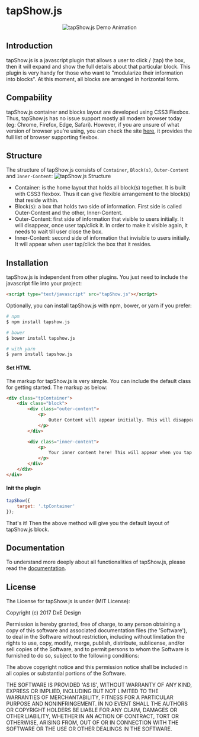 # tapShow.js
<p align="center">
<img src="http://dxe-design.com/tapShow.js/img/tapShow-demo.gif" alt="tapShow.js Demo Animation" />
</p>

## Introduction
tapShow.js is a javascript plugin that allows a user to click / (tap) the box, then it will expand and show the full details about that particular block. This plugin is very handy for those who want to "modularize their information into blocks". At this moment, all blocks are arranged in horizontal form.

## Compability
tapShow.js container and blocks layout are developed using CSS3 Flexbox. Thus, tapShow.js has no issue support mostly all modern browser today (eg: Chrome, Firefox, Edge, Safari). However, if you are unsure of what version of browser you're using, you can check the site [here](https://caniuse.com/#search=flexbox), it provides the full list of browser supporting flexbox.

## Structure
The structure of tapShow.js consists of `Container`, `Block(s)`, `Outer-Content` and `Inner-Content`:
![tapShow.js Structure](http://dxe-design.com/tapShow.js/img/structure_tapshow_js.png)

- Container: is the home layout that holds all block(s) together. It is built with CSS3 flexbox. Thus it can give flexible arrangement to the block(s) that reside within.
- Block(s): a box that holds two side of information. First side is called Outer-Content and the other, Inner-Content.
- Outer-Content: first side of information that visible to users initially. It will disappear, once user tap/click it. In order to make it visible again, it needs to wait till user close the box.
- Inner-Content: second side of information that invisible to users initially. It will appear when user tap/click the box that it resides.

## Installation
tapShow.js is independent from other plugins. You just need to include the javascript file into your project:

```html
<script type="text/javascript" src="tapShow.js"></script>
```

Optionally, you can install tapShow.js with npm, bower, or yarn if you prefer:

```bash
# npm
$ npm install tapshow.js

# bower
$ bower install tapshow.js

# with yarn
$ yarn install tapshow.js
```

#### Set HTML
The markup for tapShow.js is very simple. You can include the default class for getting started. The markup as below:

```html
<div class="tpContainer">
    <div class="block">
        <div class="outer-content">
            <p>
                Outer Content will appear initially. This will disappear when you tap it.
            </p>
        </div>

        <div class="inner-content">
            <p>
                Your inner content here! This will appear when you tap the block.
            </p>
        </div>
    </div>
</div>
```

#### Init the plugin
```javascript
tapShow({
    target: '.tpContainer'
});
```

That's it! Then the above method will give you the default layout of tapShow.js block.

## Documentation
To understand more deeply about all functionalities of tapShow.js, please read the [documentation](http://dxe-design.com/tapShow.js/docs).

## License
The License for tapShow.js is under (MIT License):

Copyright (c) 2017 DxE Design

Permission is hereby granted, free of charge, to any person obtaining a copy of this software and associated documentation files (the 'Software'), to deal in the Software without restriction, including without limitation the rights to use, copy, modify, merge, publish, distribute, sublicense, and/or sell copies of the Software, and to permit persons to whom the Software is furnished to do so, subject to the following conditions:

The above copyright notice and this permission notice shall be included in all copies or substantial portions of the Software.

THE SOFTWARE IS PROVIDED 'AS IS', WITHOUT WARRANTY OF ANY KIND, EXPRESS OR IMPLIED, INCLUDING BUT NOT LIMITED TO THE WARRANTIES OF MERCHANTABILITY, FITNESS FOR A PARTICULAR PURPOSE AND NONINFRINGEMENT. IN NO EVENT SHALL THE AUTHORS OR COPYRIGHT HOLDERS BE LIABLE FOR ANY CLAIM, DAMAGES OR OTHER LIABILITY, WHETHER IN AN ACTION OF CONTRACT, TORT OR OTHERWISE, ARISING FROM, OUT OF OR IN CONNECTION WITH THE SOFTWARE OR THE USE OR OTHER DEALINGS IN THE SOFTWARE.
